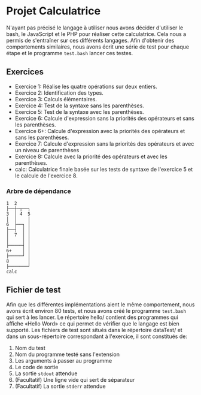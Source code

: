 Projet Calculatrice
====================

N'ayant pas précisé le langage à utiliser nous avons décider d'utiliser le bash, le JavaScript et le PHP pour réaliser cette calculatrice. Cela nous a permis de s'entraîner sur ces différents langages. Afin d'obtenir des comportements similaires, nous avons écrit une série de test pour chaque étape et le programme `test.bash` lancer ces testes.

## Exercices
- Exercice 1: Réalise les quatre opérations sur deux entiers.
- Exercice 2: Identification des types.
- Exercice 3: Calculs élémentaires.
- Exercice 4: Test de la syntaxe sans les parenthèses.
- Exercice 5: Test de la syntaxe avec les parenthèses.
- Exercice 6: Calcule d'expression sans la priorités des opérateurs et sans les parenthèses.
- Exercice 6+: Calcule d'expression avec la priorités des opérateurs et sans les parenthèses.
- Exercice 7: Calcule d'expression sans la priorités des opérateurs et avec un niveau de parenthèses
- Exercice 8: Calcule avec la priorité des opérateurs et avec les parenthèses.
- calc: Calculatrice finale basée sur les tests de syntaxe de l'exercice 5 et le calcule de l'exercice 8.
### Arbre de dépendance
```
1  2
├──┼─┬──┐
3  │ 4  5
│  │    │
6  ├──┐ │
├──┤  │ │
│  7  │ │
│     │ │
├─────┤ │
6+    │ │
├─────┘ │
8       │
├───────┘
calc
```

## Fichier de test
Afin que les différentes implémentations aient le même comportement, nous avons écrit environ 80 tests, et nous avons créé le programme `test.bash` qui sert à les lancer. Le répertoire hello/ contient des programmes qui affiche «Hello Word» ce qui permet de vérifier que le langage est bien supporté. Les fichiers de test sont situés dans le répertoire dataTest/ et dans un sous-répertoire correspondant à l'exercice, il sont constitués de:
1. Nom du test
2. Nom du programme testé sans l'extension
3. Les arguments à passer au programme
4. Le code de sortie
5. La sortie `stdout` attendue
6. (Facultatif) Une ligne vide qui sert de séparateur
7. (Facultatif) La sortie `stderr` attendue
